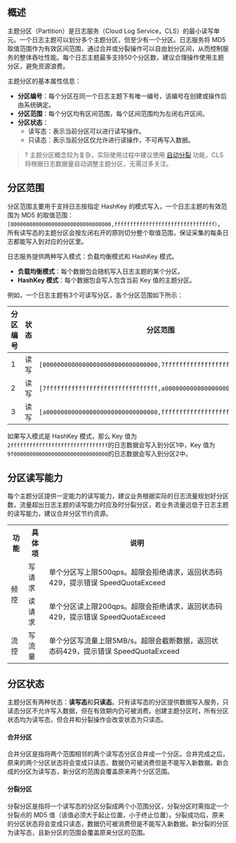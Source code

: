 ## 概述

主题分区（Partition）是日志服务（Cloud Log Service，CLS）的最小读写单元。一个日志主题可以划分多个主题分区，但至少有一个分区。日志服务将 MD5 取值范围作为有效区间范围，通过合并或分裂操作可以自由划分区间，从而控制服务的整体吞吐性能。每个日志主题最多支持50个分区数，建议合理操作使用主题分区，避免资源浪费。

主题分区的基本属性信息：

- **分区编号**：每个分区在同一个日志主题下有唯一编号，该编号在创建或操作后由系统确定。
- **分区范围**：每个分区均有区间范围，每个区间范围均为左闭右开区间。
- **分区状态**：
  - 读写态：表示当前分区可以进行读写操作。
  - 只读态：表示当前分区仅允许进行读操作，不可再写入数据。

>? 主题分区概念较为复杂，实际使用过程中建议使用 [自动分裂](https://intl.cloud.tencent.com/document/product/614/39587) 功能，CLS 将根据日志数据量自动调整主题分区，无需过多关注。
>

## 分区范围

分区范围主要用于支持日志按指定 HashKey 的模式写入，一个日志主题的有效范围为 MD5 的取值范围： `[00000000000000000000000000000000,ffffffffffffffffffffffffffffffff）`，所有读写态的主题分区会按左闭右开的原则切分整个取值范围，保证采集的每条日志都能写入到对应的分区里。

日志服务提供两种写入模式：负载均衡模式和 HashKey 模式。

- **负载均衡模式**：每个数据包会随机写入日志主题的某个分区。
- **HashKey 模式**：每个数据包会写入包含当前 Key 值的主题分区。

例如，一个日志主题有3个可读写分区，各个分区范围如下所示：

| 分区编号 | 状态 | 分区范围                                                     |
| -------- | ---- | ------------------------------------------------------------ |
| 1        | 读写 | `[00000000000000000000000000000000,7fffffffffffffffffffffffffffffff）` |
| 2        | 读写 | `[7fffffffffffffffffffffffffffffff,a0000000000000000000000000000000）` |
| 3        | 读写 | `[a0000000000000000000000000000000,ffffffffffffffffffffffffffffffff）` |

如果写入模式是 HashKey 模式，那么 Key 值为`2fffffffffffffffffffffffffffffff`的日志数据会写入到分区1中，Key 值为`9f000000000000000000000000000000`的日志数据会写入到分区2中。

## 分区读写能力

每个主题分区提供一定能力的读写能力，建议业务根据实际的日志流量规划好分区数，流量超出日志主题的读写能力时应及时分裂分区，若业务流量远低于日志主题的读写能力，建议合并分区节约资源。

<table>
<tr>
   <th>功能</td>
   <th>具体项</td>
   <th>说明</td>
 </tr>
<tr>
   <td rowspan="2">频控</td>
   <td>写请求</td>
   <td>单个分区写上限500qps。超限会拒绝请求，返回状态码429，提示错误 SpeedQuotaExceed</td>
 </tr>
 <tr>
   <td>读请求</td>
   <td>单个分区读上限200qps。超限会拒绝请求，返回状态码429，提示错误 SpeedQuotaExceed</td>
 </tr>
 <tr>
   <td >流控</td>
   <td>写流量</td>
   <td>单个分区写流量上限5MB/s。超限会截断数据，返回状态码429，提示错误 SpeedQuotaExceed</td>
 </tr>
</table>



## 分区状态

主题分区有两种状态：**读写态**和**只读态**。只有读写态的分区提供数据写入服务，只读态分区不允许写入数据，但在有效期内仍可被消费。创建主题分区时，所有分区状态均为读写态，但合并和分裂操作会改变状态为只读态。

#### 合并分区

合并分区是指将两个范围相邻的两个读写态分区合并成一个分区。合并完成之后，原来的两个分区状态将会变成只读态，数据仍可被消费但是不能写入新数据。新合成的分区为读写态，新分区的范围会覆盖原来两个分区范围。




#### 分裂分区

分裂分区是指将一个读写态的分区分裂成两个小范围分区，分裂分区时需指定一个分裂点的 MD5 值（该值必须大于起止位置，小于终止位置）。分裂成功后，原来的分区状态将会变成只读态，数据仍可被消费但是不能写入新数据。新分裂的分区为读写态，且新分区的范围会覆盖原来分区的范围。


